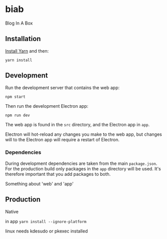 # biab

Blog In A Box

## Installation

[Install Yarn](https://yarnpkg.com/en/docs/install) and then:

`yarn install`

## Development

Run the development server that contains the web app:

`npm start`

Then run the development Electron app:

`npm run dev`

The web app is found in the `src` directory, and the Electron app in `app`.

Electron will hot-reload any changes you make to the web app, but changes will to the Electron app will require a restart of Electron.

### Dependencies

During development dependencies are taken from the main `package.json`. For the production build only packages in the `app` directory will be used. It's therefore
important that you add packages to both.

Something about 'web' and 'app'
## Production



Native

in app `yarn install --ignore-platform`


linux needs kdesudo or pkexec installed
